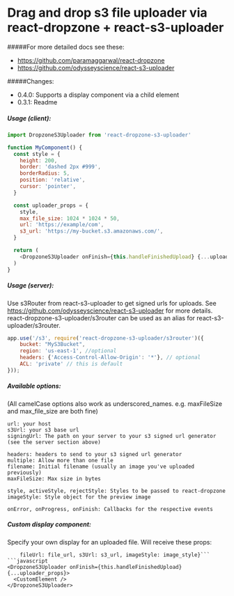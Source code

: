 # Drag and drop s3 file uploader via react-dropzone + react-s3-uploader

#####For more detailed docs see these:

- https://github.com/paramaggarwal/react-dropzone
- https://github.com/odysseyscience/react-s3-uploader

#####Changes: 

- 0.4.0: Supports a display component via a child element
- 0.3.1: Readme

##### Usage (client): 

```javascript
import DropzoneS3Uploader from 'react-dropzone-s3-uploader'

function MyComponent() {
  const style = {
    height: 200,
    border: 'dashed 2px #999',
    borderRadius: 5,
    position: 'relative',
    cursor: 'pointer',
  }

  const uploader_props = {
    style, 
    max_file_size: 1024 * 1024 * 50, 
    url: 'https://example/com', 
    s3_url: 'https://my-bucket.s3.amazonaws.com/', 
  }

  return (
    <DropzoneS3Uploader onFinish={this.handleFinishedUpload} {...uploader_props} />
  )
}

```

##### Usage (server): 

Use s3Router from react-s3-uploader to get signed urls for uploads.
See https://github.com/odysseyscience/react-s3-uploader for more details.
react-dropzone-s3-uploader/s3router can be used as an alias for react-s3-uploader/s3router.

```javascript
app.use('/s3', require('react-dropzone-s3-uploader/s3router')({
    bucket: "MyS3Bucket",
    region: 'us-east-1', //optional
    headers: {'Access-Control-Allow-Origin': '*'}, // optional
    ACL: 'private' // this is default
}));
```


##### Available options: 
(All camelCase options also work as underscored_names. e.g. maxFileSize and max_file_size are both fine)

```
url: your host
s3Url: your s3 base url
signingUrl: The path on your server to your s3 signed url generator (see the server section above)

headers: headers to send to your s3 signed url generator
multiple: Allow more than one file
filename: Initial filename (usually an image you've uploaded previously)
maxFileSize: Max size in bytes

style, activeStyle, rejectStyle: Styles to be passed to react-dropzone
imageStyle: Style object for the preview image

onError, onProgress, onFinish: Callbacks for the respective events
```

##### Custom display component: 
Specify your own display for an uploaded file. Will receive these props:
```{file_url, s3_url, filename, progress, error, image_style,
    fileUrl: file_url, s3Url: s3_url, imageStyle: image_style}```
```javascript
<DropzoneS3Uploader onFinish={this.handleFinishedUpload} {...uploader_props}>
  <CustomElement />
</DropzoneS3Uploader>
```
